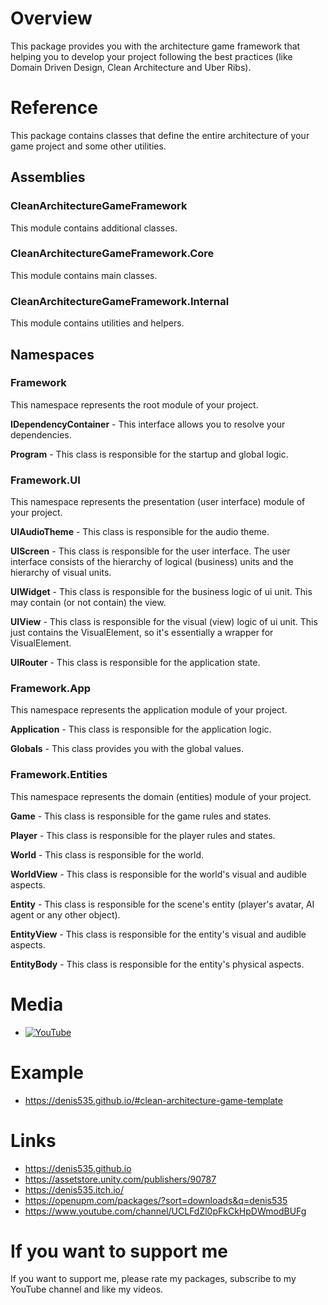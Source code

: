 # Overview
This package provides you with the architecture game framework that helping you to develop your project following the best practices (like Domain Driven Design, Clean Architecture and Uber Ribs).

# Reference
This package contains classes that define the entire architecture of your game project and some other utilities.

## Assemblies
### CleanArchitectureGameFramework
This module contains additional classes.
### CleanArchitectureGameFramework.Core
This module contains main classes.
### CleanArchitectureGameFramework.Internal
This module contains utilities and helpers.

## Namespaces
### Framework
This namespace represents the root module of your project.

**IDependencyContainer** -
This interface allows you to resolve your dependencies.

**Program** - This class is responsible for the startup and global logic.

### Framework.UI
This namespace represents the presentation (user interface) module of your project.

**UIAudioTheme** - This class is responsible for the audio theme.

**UIScreen** - This class is responsible for the user interface. The user interface consists of the hierarchy of logical (business) units and the hierarchy of visual units.

**UIWidget** - This class is responsible for the business logic of ui unit. This may contain (or not contain) the view.

**UIView** - This class is responsible for the visual (view) logic of ui unit. This just contains the VisualElement, so it's essentially a wrapper for VisualElement.

**UIRouter** - This class is responsible for the application state.

### Framework.App
This namespace represents the application module of your project.

**Application** - This class is responsible for the application logic.

**Globals** - This class provides you with the global values.

### Framework.Entities
This namespace represents the domain (entities) module of your project.

**Game** - This class is responsible for the game rules and states.

**Player** - This class is responsible for the player rules and states.

**World** - This class is responsible for the world.

**WorldView** - This class is responsible for the world's visual and audible aspects.

**Entity** - This class is responsible for the scene's entity (player's avatar, AI agent or any other object).

**EntityView** - This class is responsible for the entity's visual and audible aspects.

**EntityBody** - This class is responsible for the entity's physical aspects.

# Media
- [![YouTube](https://img.youtube.com/vi/JQobAqfakJQ/0.jpg)](https://youtu.be/JQobAqfakJQ)

# Example
- https://denis535.github.io/#clean-architecture-game-template

# Links
- https://denis535.github.io
- https://assetstore.unity.com/publishers/90787
- https://denis535.itch.io/
- https://openupm.com/packages/?sort=downloads&q=denis535
- https://www.youtube.com/channel/UCLFdZl0pFkCkHpDWmodBUFg

# If you want to support me
If you want to support me, please rate my packages, subscribe to my YouTube channel and like my videos.
